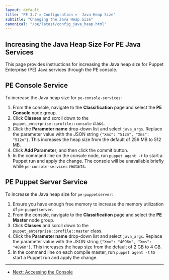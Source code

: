 ```yaml
---
layout: default
title: "PE 3.7 » Configuration »  Java Heap Size"
subtitle: "Changing the Java Heap Size"
canonical: "/pe/latest/config_java_heap.html"
---
```


Increasing the Java Heap Size For PE Java Services
-----

This page provides instructions for increasing the Java heap size for Puppet Enterprise (PE) Java services through the PE console.

## PE Console Service

To increase the Java heap size for `pe-console-services`:

1. From the console, navigate to the **Classification** page and select the **PE Console** node group.
2. Click **Classes** and scroll down to the `puppet_enterprise::profile::console` class. 
3. Click the **Parameter name** drop-down list and select `java_args`. Replace the parameter value with the JSON string `{"Xmx": "512m", "Xms": "512m"}`. This increases the heap size from the default of 256 MB to 512 MB.
4. Click **Add Parameter**, and then click the commit button.
5. In the command line on the console node, run `puppet agent -t` to start a Puppet run and apply the change. The console will be unavailable briefly while `pe-console-services` restarts.

## PE Puppet Server Service

To increase the Java heap size for `pe-puppetserver`:

1. Ensure you have enough free memory to increase the memory utilization of `pe-puppetserver`.
2. From the console, navigate to the **Classification** page and select the **PE Master** node group.
3. Click **Classes** and scroll down to the `puppet_enterprise::profile::master` class. 
4. Click the **Parameter name** drop-down list and select `java_args`. Replace the parameter value with the JSON string `{"Xmx": "4096m", "Xms": "4096m"}`. This increases the heap size from the default of 2 GB to 4 GB. 
5. In the command line on each compile master, run `puppet agent -t` to start a Puppet run and apply the change.

* * *

- [Next: Accessing the Console ](./console_accessing.html)